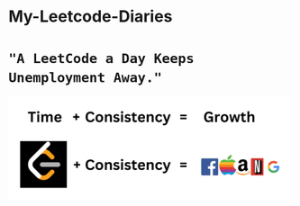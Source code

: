 # My-Leetcode-Diaries

# **`"A LeetCode a Day Keeps Unemployment Away."`**

![Leetcode+Consistency](/Leetcod--Diaries.png)
